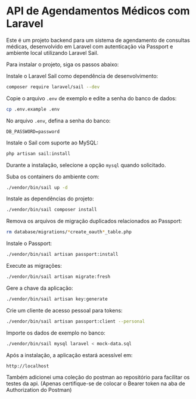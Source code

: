 
# API de Agendamentos Médicos com Laravel

Este é um projeto backend para um sistema de agendamento de consultas médicas, desenvolvido em Laravel com autenticação via Passport e ambiente local utilizando Laravel Sail.

Para instalar o projeto, siga os passos abaixo:

Instale o Laravel Sail como dependência de desenvolvimento:

```bash
composer require laravel/sail --dev
```

Copie o arquivo `.env` de exemplo e edite a senha do banco de dados:

```bash
cp .env.example .env
```

No arquivo `.env`, defina a senha do banco:

```dotenv
DB_PASSWORD=password
```

Instale o Sail com suporte ao MySQL:

```bash
php artisan sail:install
```

Durante a instalação, selecione a opção `mysql` quando solicitado.

Suba os containers do ambiente com:

```bash
./vendor/bin/sail up -d
```

Instale as dependências do projeto:

```bash
./vendor/bin/sail composer install
```

Remova os arquivos de migração duplicados relacionados ao Passport:

```bash
rm database/migrations/*create_oauth*_table.php
```

Instale o Passport:

```bash
./vendor/bin/sail artisan passport:install
```

Execute as migrações:

```bash
./vendor/bin/sail artisan migrate:fresh
```

Gere a chave da aplicação:

```bash
./vendor/bin/sail artisan key:generate
```

Crie um cliente de acesso pessoal para tokens:

```bash
./vendor/bin/sail artisan passport:client --personal
```

Importe os dados de exemplo no banco:

```bash
./vendor/bin/sail mysql laravel < mock-data.sql
```

Após a instalação, a aplicação estará acessível em:

```
http://localhost
```
Também adicionei uma coleção do postman ao repositório para facilitar os testes da api. (Apenas certifique-se de colocar o Bearer token na aba de Authorization do Postman)

